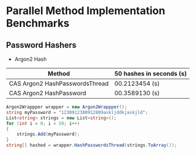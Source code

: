 # Parallel Method Implementation Benchmarks

## Password Hashers
- Argon2 Hash

|Method|50 hashes in seconds (s)|
|---|---|
| CAS Argon2 HashPasswordsThread  | 00.2123454 (s)  |
| CAS Argon2 HashPassword | 00.3589130 (s) |
```csharp
Argon2Wrappper wrapper = new Argon2Wrappper();
string myPassword = "1230912380912809askljddkjaskjld";
List<string> strings = new List<string>();
for (int i = 0; i < 50; i++)
{
    strings.Add(myPassword);
}
string[] hashed = wrapper.HashPasswordsThread(strings.ToArray());
```
